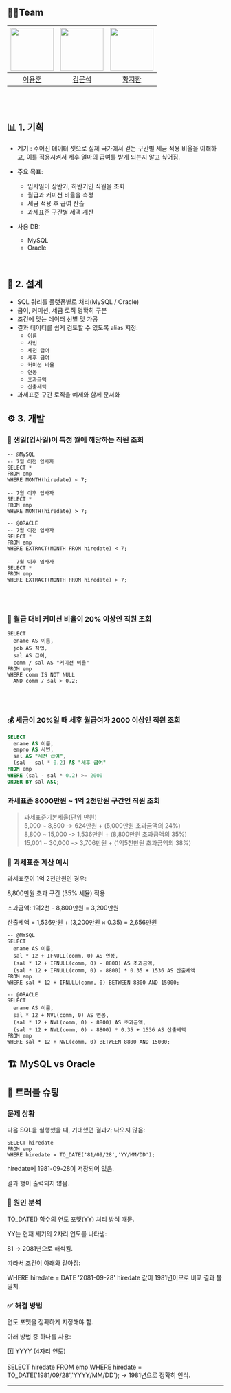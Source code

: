 ## 👨‍💻Team
|<img src="https://avatars.githubusercontent.com/u/56614731?v=4" width="100" height="100"/>|<img src="https://avatars.githubusercontent.com/u/117507439?v=4" width="100" height="100"/>|<img src="https://avatars.githubusercontent.com/u/188286798?v=4" width="100" height="100"/>|
|:-:|:-:|:-:|
|[이용훈](https://github.com/dldydgns)|[김문석](https://github.com/moonstone0514)|[황지환](https://github.com/jihwan77)|<br/>[@](https://github.com/ddd)|

<br></br>
## 📊 1. 기획

- 계기 :
      주어진 데이터 셋으로 실제 국가에서 걷는 구간별 세금 적용 비율을 이해하고, 이를 적용시켜서
      세후 얼마의 급여를 받게 되는지 알고 싶어짐. 

  
- 주요 목표:
    - 입사일이 상반기, 하반기인 직원을 조회
    - 월급과 커미션 비율을 측정
    - 세금 적용 후 급여 산출
    - 과세표준 구간별 세액 계산

- 사용 DB:
    - MySQL
    - Oracle

<br>

## 🧩 2. 설계

- SQL 쿼리를 플랫폼별로 처리(MySQL / Oracle)
- 급여, 커미션, 세금 로직 명확히 구분
- 조건에 맞는 데이터 선별 및 가공
- 결과 데이터를 쉽게 검토할 수 있도록 alias 지정:
  - `이름`
  - `사번`
  - `세전 급여`
  - `세후 급여`
  - `커미션 비율`
  - `연봉`
  - `초과금액`
  - `산출세액`
- 과세표준 구간 로직을 예제와 함께 문서화


## ⚙️ 3. 개발


### 📅 생일(입사일)이 특정 월에 해당하는 직원 조회


```
-- @MySQL
-- 7월 이전 입사자
SELECT *
FROM emp
WHERE MONTH(hiredate) < 7;

-- 7월 이후 입사자
SELECT *
FROM emp
WHERE MONTH(hiredate) > 7;

-- @ORACLE
-- 7월 이전 입사자
SELECT *
FROM emp
WHERE EXTRACT(MONTH FROM hiredate) < 7;

-- 7월 이후 입사자
SELECT *
FROM emp
WHERE EXTRACT(MONTH FROM hiredate) > 7;
```
<br></br>


### 💼 월급 대비 커미션 비율이 20% 이상인 직원 조회
```
SELECT
  ename AS 이름,
  job AS 직업,
  sal AS 급여,
  comm / sal AS "커미션 비율"
FROM emp
WHERE comm IS NOT NULL
  AND comm / sal > 0.2;
  ```
<br></br>


### 💰 세금이 20%일 때 세후 월급여가 2000 이상인 직원 조회

```sql
SELECT 
  ename AS 이름,
  empno AS 사번,
  sal AS "세전 급여",
  (sal - sal * 0.2) AS "세후 급여"
FROM emp
WHERE (sal - sal * 0.2) >= 2000
ORDER BY sal ASC;
```


###  과세표준 8000만원 ~ 1억 2천만원 구간인 직원 조회

>과세표준기본세율(단위 만원)<br>
>5,000 ~ 8,800 -> 624만원 + (5,000만원 초과금액의 24%)<br>
>8,800 ~ 15,000 -> 1,536만원 + (8,800만원 초과금액의 35%)<br>
>15,001 ~ 30,000 -> 3,706만원 + (1억5천만원 초과금액의 38%)

###  🧾 과세표준 계산 예시

과세표준이 1억 2천만원인 경우:

8,800만원 초과 구간 (35% 세율) 적용

초과금액: 1억2천 - 8,800만원 = 3,200만원 

산출세액 = 1,536만원 + (3,200만원 × 0.35) = 2,656만원

```
-- @MYSQL
SELECT
  ename AS 이름,
  sal * 12 + IFNULL(comm, 0) AS 연봉,
  (sal * 12 + IFNULL(comm, 0) - 8800) AS 초과금액,
  (sal * 12 + IFNULL(comm, 0) - 8800) * 0.35 + 1536 AS 산출세액
FROM emp
WHERE sal * 12 + IFNULL(comm, 0) BETWEEN 8800 AND 15000;

-- @ORACLE
SELECT
  ename AS 이름,
  sal * 12 + NVL(comm, 0) AS 연봉,
  (sal * 12 + NVL(comm, 0) - 8800) AS 초과금액,
  (sal * 12 + NVL(comm, 0) - 8800) * 0.35 + 1536 AS 산출세액
FROM emp
WHERE sal * 12 + NVL(comm, 0) BETWEEN 8800 AND 15000;

```

## 🏗️ MySQL vs Oracle



## 📌 트러블 슈팅

### 문제 상황
다음 SQL을 실행했을 때, 기대했던 결과가 나오지 않음:

```
SELECT hiredate
FROM emp
WHERE hiredate = TO_DATE('81/09/28','YY/MM/DD');
```
hiredate에 1981-09-28이 저장되어 있음.


결과 행이 출력되지 않음.

### 🎯 원인 분석
TO_DATE() 함수의 연도 포맷(YY) 처리 방식 때문.

YY는 현재 세기의 2자리 연도를 나타냄:

81 → 2081년으로 해석됨.

따라서 조건이 아래와 같아짐:


WHERE hiredate = DATE '2081-09-28'
hiredate 값이 1981년이므로 비교 결과 불일치.

### ✅ 해결 방법
연도 포맷을 정확하게 지정해야 함.

아래 방법 중 하나를 사용:

1️⃣ YYYY (4자리 연도)

SELECT hiredate
FROM emp
WHERE hiredate = TO_DATE('1981/09/28','YYYY/MM/DD');
→ 1981년으로 정확히 인식.

---
